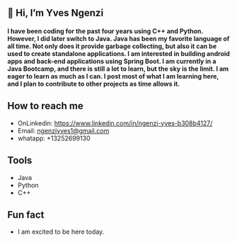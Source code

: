## 👋  Hi, I’m Yves Ngenzi

#### I have been coding for the past four years using C++ and Python. However, I did later switch to Java. Java has been my favorite language of all time. Not only does it provide garbage collecting, but also it can be used to create standalone applications. I am interested in building android apps and back-end applications using Spring Boot. I am currently in a Java Bootcamp, and there is still a lot to learn, but the sky is the limit. I am eager to learn as much as I can. I post most of what I am learning here, and I plan to contribute to other projects as time allows it.

## How to reach me

- OnLinkedin:  https://www.linkedin.com/in/ngenzi-yves-b308b4127/
- Email: ngenziyves1@gmail.com
- whatapp: +13252699130

## Tools
- Java
- Python
- C++

## Fun fact  
- I am excited to be here today. 

<!---
Yxn16a/Yxn16a is a ✨ special ✨ repository because its `README.md` (this file) appears on your GitHub profile.
You can click the Preview link to take a look at your changes.
--->

